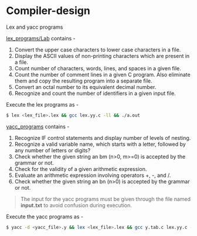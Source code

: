 # Compiler-design
Lex and yacc programs

[lex_programs/Lab](https://github.com/GauthamBanasandra/Compiler-design/tree/master/lex_programs/Lab) contains -<br/>
1. Convert the upper case characters to lower case characters in a file.<br/>
2. Display the ASCII values of non-printing characters which are present in a file.<br/>
3. Count number of characters, words, lines, and spaces in a given file.<br/>
4. Count the number of comment lines in a given C program. Also eliminate them and copy the resulting program into a separate file.<br/>
5. Convert an octal number to its equivalent decimal number.<br/>
6. Recognize and count the number of identifiers in a given input file.<br/>

Execute the lex programs as -
```sh
$ lex <lex_file>.lex && gcc lex.yy.c -ll && ./a.out
```

[yacc_programs](https://github.com/GauthamBanasandra/Compiler-design/tree/master/yacc_programs) contains -<br/>
1. Recognize IF control statements and display number of levels of nesting.<br/>
2. Recognize a valid variable name, which starts with a letter, followed by any number of letters or digits?<br/>
3. Check whether the given string an bm (n>0, m>=0) is accepted by the grammar or not.<br/>
4. Check for the validity of a given arithmetic expression.<br/>
5. Evaluate an arithmetic expression involving operators +, -, and /.<br/>
6. Check whether the given string an bn (n>0) is accepted by the grammar or not.<br/>

>The input for the yacc programs must be given through the file named <strong>input.txt</strong> to avoid confusion during execution.

Execute the yacc programs as -<br/>
```sh
$ yacc -d <yacc_file>.y && lex <lex_file>.lex && gcc y.tab.c lex.yy.c -ll && ./a.out < input.txt
```
